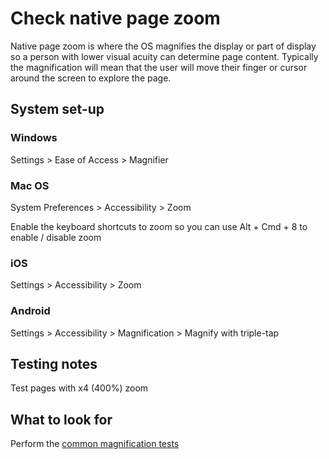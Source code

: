 # Check native page zoom
Native page zoom is where the OS magnifies the display or part of display so a person with lower visual acuity can determine page content. Typically the magnification will mean that the user will move their finger or cursor around the screen to explore the page.

## System set-up

### Windows
Settings > Ease of Access > Magnifier

### Mac OS
System Preferences > Accessibility > Zoom

Enable the keyboard shortcuts to zoom so you can use Alt + Cmd + 8 to enable / disable zoom

### iOS
Settings > Accessibility > Zoom

### Android
Settings > Accessibility > Magnification > Magnify with triple-tap


## Testing notes
Test pages with x4 (400%) zoom

## What to look for
Perform the [common magnification tests](common/screen-magnification.md)
